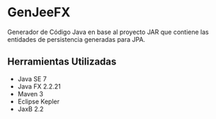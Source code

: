 GenJeeFX
========

Generador de Código Java en base al proyecto JAR que contiene las entidades de persistencia generadas para JPA.


Herramientas Utilizadas
-----------------------
* Java SE 7
* Java FX 2.2.21
* Maven 3
* Eclipse Kepler
* JaxB 2.2
